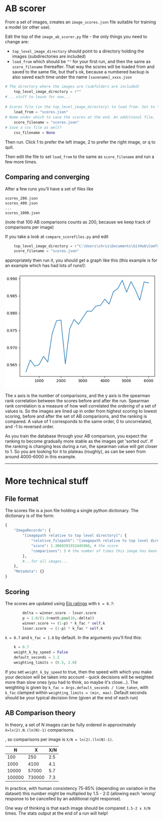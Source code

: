 # AB scorer

From a set of images, creates an `image_scores.json` file suitable for training a model (or other use).

Edit the top of the `image_ab_scorer.py` file - the only things you need to change are:
- `top_level_image_directory` should point to a directory holding the images (subdirectories are included)
- `load_from` which should be `""` for your first run, and then the same as `score_filename` thereafter. 
That way the scores will be loaded from and saved to the same file, but that's ok, because a numbered backup is also saved each time
under the name `[savename]_xxxx.json`

```python
# The directory where the images are (subfolders are included)
    top_level_image_directory = r""
# ...stuff to leave for now...

# Scores file (in the top_level_image_directory) to load from. Set to "" or None to start without any scores.
    load_from = "scores.json"
# Name under which to save the scores at the end. An additional file, `same_name_x.json` (where x is number of comparisons to date) is also saved.
    score_filename = "scores.json"
# Save a csv file as well?
    csv_filename = None
```

Then run. Click 1 to prefer the left image, 2 to prefer the right image, or q to quit.

Then edit the file to set `load_from` to the same as `score_filename` and run a few more times.

## Comparing and converging

After a few runs you'll have a set of files like
```
scores_200.json
scores_400.json
...
scores_1000.json
```
(note that 100 AB comparisons counts as 200, because we keep track of comparisons per image)

If you take a look at `compare_scorefiles.py` and edit 
```python
    top_level_image_directory = r"C:\Users\chris\Documents\GitHub\ComfyUI_windows_portable\ComfyUI\output\training4"
    score_filename = "scores.json"
```
appropriately then run it, you should get a graph like this (this example is for an example which has had lots of runs!):

![scorefile](media/scorefile_convergence.png)

The x axis is the number of comparisons, and the y axis is the spearman rank correlation between the scores before and after the run. Spearman rank correlation is a measure of how well correlated the _ordering_ of a set of values is. So the images are lined up in order from highest scoring to lowest scoring, before and after the set of AB comparisons, and the ranking is compared. A value of 1 corresponds to the same order, 0 to uncorrelated, and -1 to reversed order.

As you train the database through your AB comparison, you expect the ranking to become gradually more stable as the images get 'sorted out'. If the ranking is changing less during a run, the spearman value will get closer to 1. So you are looking for it to plateau (roughly), as can be seen from around 4000-6000 in this example.

---

# More technical stuff

## File format

The scores file is a json file holding a single python dictionary. The dictionary is of the form:

```python
{
    "ImageRecords": {
        "[imagepath relative to top level directory]": {
            "relative_filepath": "[imagepath relative to top level directory]",  # yes, repeated
            "score": 1.3069393352445966, # the score
            "comparisons": 3 # the number of times this image has been compared
        },
        #...for all images...
    },
    "Metadata": {}
}
```

## Scoring 

The scores are updated using [Elo ratings](https://en.wikipedia.org/wiki/Elo_rating_system) with `k = 0.7`:
```python
        delta = winner.score - loser.score
        p = 1.0/(1.0+math.pow(10,-delta))
        winner.score += (1-p) * k_fac * self.k
        loser.score -= (1-p) * k_fac * self.k
```
`k = 0.7` and `k_fac = 1.0` by default. In the arguments you'll find this:
```python
    k = 0.7
    weight_k_by_speed = False
    default_seconds = 1.2
    weighting_limits = (0.5, 2.0)
```
If you set `weight_k_by_speed` to true, then the speed with which you make your decision will be taken into account - 
quick decisions will be weighted more than slow ones (you had to think, so maybe it's close...). The weighting is
given by `k_fac = Args.default_seconds / time_taken`, with `k_fac` clamped within `weighting_limits = (min, max)`.
Default seconds should be your typical decision time (given at the end of each run)

## AB Comparison theory

In theory, a set of N images can be fully ordered in approximately `X=ln(2).N.(ln(N)-1)` comparisons.


, so comparisons per image is `X/N = ln(2).(ln(N)-1)`.

|N|X|X/N|
|-|-|-|
|100|250|2.5|
|1000|4100|4.1|
|10000|57000|5.7|
|100000|730000|7.3|

In practice, with human consistency 75-85% (depending on variation in the dataset) this number might be multiplied by 1.5 - 2.0 (allowing each 'wrong' response to be cancelled by an additional right response).

One way of thinking is that each image should be compared `1.5-2 x X/N` times. The stats output at the end of a run will help!